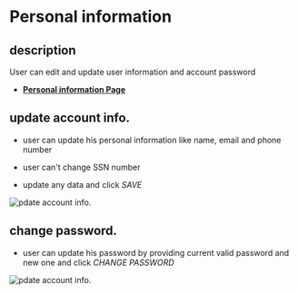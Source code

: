 # Personal information

## description

User can edit and update user information and account password

- [**Personal information Page**](https://insurance-client.inovola-stage.com/main/PersonalInfo)

## update account info.

- user can update his personal information like name, email and phone number

- user can't change SSN number

- update any data and click _SAVE_

![pdate account info.](/images/account/account-6-1.png)

## change password.

- user can update his password by providing current valid password and new one and click _CHANGE PASSWORD_

![pdate account info.](/images/account/account-6-2.png)
